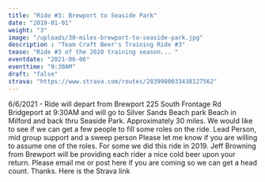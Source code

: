```yaml
---
title: "Ride #3: Brewport to Seaside Park"
date: "2019-01-01"
weight: "3"
image: "/uploads/30-miles-brewport-to-seaside-park.jpg"
description : "Team Craft Beer's Training Ride #3"
tease: "Ride #3 of the 2020 training season... " 
eventdate: "2021-06-06"
eventtime: "9:30AM"
draft: "false"
strava: "https://www.strava.com/routes/2839980033438127562"
---
```


6/6/2021 - Ride will depart from Brewport 225 South Frontage Rd Bridgeport at 9:30AM and will go to Silver Sands Beach park Beach in Milford and back thru Seaside Park. Approximately 30 miles. We would like to see if we can get a few people to fill some roles on the ride. Lead Person, mid group support and a sweep person Please let me know if you are willing to assume one of the roles. For some we did this ride in 2019. Jeff Browning from Brewport will be providing each rider a nice cold beer upon your return. Please email me or post here if you are coming so we can get a head count. Thanks.
Here is the Strava link  
